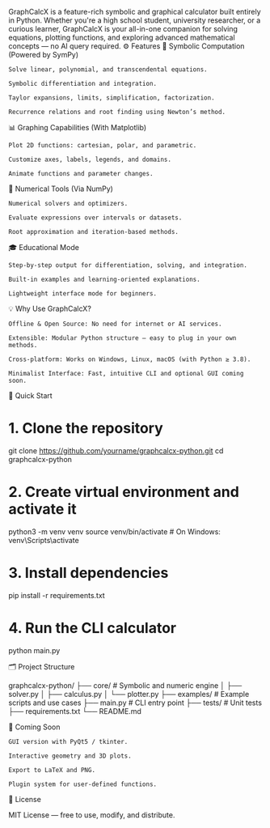 GraphCalcX is a feature-rich symbolic and graphical calculator built entirely in Python. Whether you're a high school student, university researcher, or a curious learner, GraphCalcX is your all-in-one companion for solving equations, plotting functions, and exploring advanced mathematical concepts — no AI query required.
⚙️ Features
🧠 Symbolic Computation (Powered by SymPy)

    Solve linear, polynomial, and transcendental equations.

    Symbolic differentiation and integration.

    Taylor expansions, limits, simplification, factorization.

    Recurrence relations and root finding using Newton’s method.

📊 Graphing Capabilities (With Matplotlib)

    Plot 2D functions: cartesian, polar, and parametric.

    Customize axes, labels, legends, and domains.

    Animate functions and parameter changes.

🔢 Numerical Tools (Via NumPy)

    Numerical solvers and optimizers.

    Evaluate expressions over intervals or datasets.

    Root approximation and iteration-based methods.

🎓 Educational Mode

    Step-by-step output for differentiation, solving, and integration.

    Built-in examples and learning-oriented explanations.

    Lightweight interface mode for beginners.

💡 Why Use GraphCalcX?

    Offline & Open Source: No need for internet or AI services.

    Extensible: Modular Python structure — easy to plug in your own methods.

    Cross-platform: Works on Windows, Linux, macOS (with Python ≥ 3.8).

    Minimalist Interface: Fast, intuitive CLI and optional GUI coming soon.

🚀 Quick Start

# 1. Clone the repository
git clone https://github.com/yourname/graphcalcx-python.git
cd graphcalcx-python

# 2. Create virtual environment and activate it
python3 -m venv venv
source venv/bin/activate   # On Windows: venv\Scripts\activate

# 3. Install dependencies
pip install -r requirements.txt

# 4. Run the CLI calculator
python main.py

🗂️ Project Structure

graphcalcx-python/
├── core/              # Symbolic and numeric engine
│   ├── solver.py
│   ├── calculus.py
│   └── plotter.py
├── examples/          # Example scripts and use cases
├── main.py            # CLI entry point
├── tests/             # Unit tests
├── requirements.txt
└── README.md

🧪 Coming Soon

    GUI version with PyQt5 / tkinter.

    Interactive geometry and 3D plots.

    Export to LaTeX and PNG.

    Plugin system for user-defined functions.

📜 License

MIT License — free to use, modify, and distribute.
